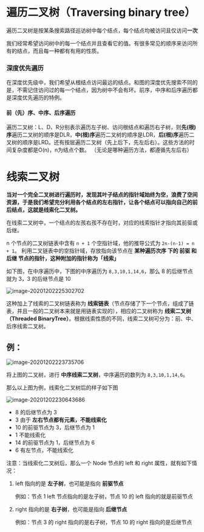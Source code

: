 

# 遍历二叉树（Traversing binary tree）
遍历二叉树是按某条搜索路径巡访树中每个结点，每个结点均被访问且仅访问**一次**

我们经常希望访问树中的每一个结点并且查看它的值。有很多常见的顺序来访问所有的结点，而且每一种都有有用的性质。
### 深度优先遍历

  在深度优先级中，我们希望从根结点访问最远的结点。和图的深度优先搜索不同的是，不需记住访问过的每一个结点，因为树中不会有环。前序，中序和后序遍历都是深度优先遍历的特例。
#### 前（先）序、中序、后序遍历
遍历二叉树：L、D、R分别表示遍历左子树、访问根结点和遍历右子树，则**先(根)序**遍历二叉树的顺序是DLR，**中(根)序**遍历二叉树的顺序是LDR，**后(根)序**遍历二叉树的顺序是LRD。还有按层遍历二叉树（先上后下，先左后右）。这些方法的时间复杂度都是O(n)，n为结点个数。
（无论是哪种遍历方法，都遵循先左后右）

# 线索二叉树

**当对一个完全二叉树进行遍历时，发现其叶子结点的指针域始终为空，浪费了空间资源，于是我们希望充分利用各个结点的左右指针，让各个结点可以指向自己的前后结点，这就是线索化二叉树。**

在线索二叉树中，一个结点的左孩右孩不存在时，对应的线索指针才指向其前驱或后继。

n 个节点的二叉树链表中含有 `n + 1` 个空指针域，他的推导公式为 `2n-(n-1) = n + 1`。
利用二叉链表中的空指针域，存放指向该节点在 **某种遍历次序 **下的 **前驱** 和 **后继** 节点的指针，这种附加的指针称为**「线索」**

如下图，在中序遍历中，下图的中序遍历为 `8,3,10,1,14,6`，那么 8 的后继节点就为 3，3 的后继节点是 10

![image-20201202225302702](https://zq99299.github.io/dsalg-tutorial/assets/img/image-20201202225302702.8c95a6d4.png)

这种加上了线索的二叉树链表称为 **线索链表**（节点存储了下一个节点，组成了链表，并且一般的二叉树本来就是用链表实现的），相应的二叉树称为 **线索二叉树（Threaded BinaryTree）**。根据线索性质的不同，线索二叉树可分为：前、中、后序线索二叉树。
## 例：
![image-20201202223735706](https://zq99299.github.io/dsalg-tutorial/assets/img/image-20201202223735706.e82092fa.png)

将上图的二叉树，进行 **中序线索二叉树**，中序遍历的数列为 `8,3,10,1,14,6`。

那么以上图为例，线索化二叉树后的样子如下图

![image-20201202230643686](https://zq99299.github.io/dsalg-tutorial/assets/img/image-20201202230643686.f3691332.png)

-   8 的后继节点为 3
-   3 由于 **左右节点都有元素，不能线索化**
-   10 的前驱节点为 3，后继节点为 1
-   1 不能线索化
-   14 的前驱节点为 1，后继节点为 6
-   6 有左节点，不能线索化

注意：当线索化二叉树后，那么一个 Node 节点的 left 和 right 属性，就有如下情况：

1.  left 指向的是 **左子树**，也可能是指向 **前驱节点**
    
    例如：节点 1 left 节点指向的是左子树，节点 10 的 left 指向的就是前驱节点
    
2.  right 指向的是 **右子树**，也可能是指向 **后继节点**
    
    例如：节点 3 的 right 指向的是右子树，节点 10 的 right 指向的是后继节点
    





<!--stackedit_data:
eyJoaXN0b3J5IjpbLTIwNTg3MDY4MDQsMTc5MTUzMTM5MywtNz
IyMzg5Njk2LDEzNTg4NzE5MTAsLTIzMzEwNDA3Ml19
-->
